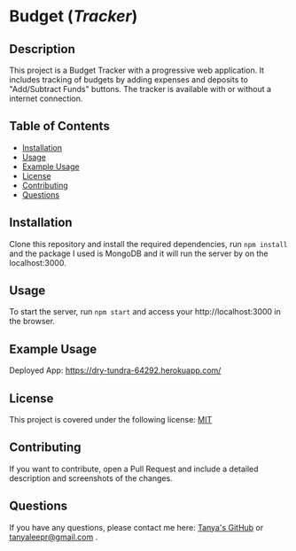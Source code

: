 # Budget (*Tracker*)

## Description

This project is a Budget Tracker with a progressive web application. It includes tracking of budgets by adding expenses and deposits to "Add/Subtract Funds" buttons. The tracker is available with or without a internet connection. 

## Table of Contents

- [Installation](#installation)
- [Usage](#usage)
- [Example Usage](#example-usage)
- [License](#license)
- [Contributing](#contributing)
- [Questions](#questions)

## Installation

Clone this repository and install the required dependencies, run `npm install` and the package I used is MongoDB and it will run the server by on the localhost:3000.

## Usage

To start the server, run `npm start` and access your http://localhost:3000 in the browser.

## Example Usage

Deployed App: https://dry-tundra-64292.herokuapp.com/


## License

This project is covered under the following license: [MIT](https://www.mit.edu/~amini/LICENSE.md)

## Contributing

If you want to contribute, open a Pull Request and include a detailed description and screenshots of the changes.

## Questions

If you have any questions, please contact me here: [Tanya's GitHub](https://github.com/tanyaleepr) or <tanyaleepr@gmail.com> .
